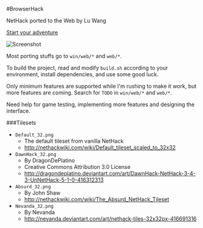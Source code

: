 #BrowserHack

NetHack ported to the Web by Lu Wang

[Start your adventure](http://coolwanglu.github.io/BrowserHack/)

![Screenshot](https://raw.githubusercontent.com/coolwanglu/BrowserHack/master/screenshot.png)

Most porting stuffs go to `win/web/*` and `web/*`.

To build the project, read and modify `build.sh` according to your environment, install dependencies, and use some good luck.

Only minimum features are supported while I'm rushing to make it work, but more features are coming.
Search for `TODO` in `win/web/*` and `web/*`.

Need help for game testing, implementing more features and designing the interface.

###Tilesets
- `Default_32.png`
  - The default tileset from vanilla NetHack 
  - http://nethackwiki.com/wiki/Default_tileset_scaled_to_32x32
- `DawnHack_32.png`
  - By DragonDePlatino
  - Creative Commons Attribution 3.0 License
  - http://dragondeplatino.deviantart.com/art/DawnHack-NetHack-3-4-3-UnNetHack-5-1-0-416312313
- `Absurd_32.png`
  - By John Shaw
  - http://nethackwiki.com/wiki/The_Absurd_NetHack_Tileset
- `Nevanda_32.png`
  - By Nevanda
  - http://nevanda.deviantart.com/art/nethack-tiles-32x32px-416691316

###
